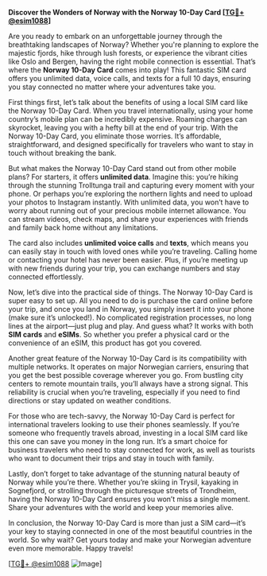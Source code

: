 **Discover the Wonders of Norway with the Norway 10-Day Card [[TG💪+ @esim1088](https://t.me/s/esim1088)]**

Are you ready to embark on an unforgettable journey through the breathtaking landscapes of Norway? Whether you're planning to explore the majestic fjords, hike through lush forests, or experience the vibrant cities like Oslo and Bergen, having the right mobile connection is essential. That’s where the **Norway 10-Day Card** comes into play! This fantastic SIM card offers you unlimited data, voice calls, and texts for a full 10 days, ensuring you stay connected no matter where your adventures take you.

First things first, let’s talk about the benefits of using a local SIM card like the Norway 10-Day Card. When you travel internationally, using your home country’s mobile plan can be incredibly expensive. Roaming charges can skyrocket, leaving you with a hefty bill at the end of your trip. With the Norway 10-Day Card, you eliminate those worries. It’s affordable, straightforward, and designed specifically for travelers who want to stay in touch without breaking the bank.

But what makes the Norway 10-Day Card stand out from other mobile plans? For starters, it offers **unlimited data**. Imagine this: you’re hiking through the stunning Trolltunga trail and capturing every moment with your phone. Or perhaps you’re exploring the northern lights and need to upload your photos to Instagram instantly. With unlimited data, you won’t have to worry about running out of your precious mobile internet allowance. You can stream videos, check maps, and share your experiences with friends and family back home without any limitations.

The card also includes **unlimited voice calls** and **texts**, which means you can easily stay in touch with loved ones while you’re traveling. Calling home or contacting your hotel has never been easier. Plus, if you’re meeting up with new friends during your trip, you can exchange numbers and stay connected effortlessly.

Now, let’s dive into the practical side of things. The Norway 10-Day Card is super easy to set up. All you need to do is purchase the card online before your trip, and once you land in Norway, you simply insert it into your phone (make sure it’s unlocked!). No complicated registration processes, no long lines at the airport—just plug and play. And guess what? It works with both **SIM cards** and **eSIMs**. So whether you prefer a physical card or the convenience of an eSIM, this product has got you covered.

Another great feature of the Norway 10-Day Card is its compatibility with multiple networks. It operates on major Norwegian carriers, ensuring that you get the best possible coverage wherever you go. From bustling city centers to remote mountain trails, you’ll always have a strong signal. This reliability is crucial when you’re traveling, especially if you need to find directions or stay updated on weather conditions.

For those who are tech-savvy, the Norway 10-Day Card is perfect for international travelers looking to use their phones seamlessly. If you’re someone who frequently travels abroad, investing in a local SIM card like this one can save you money in the long run. It’s a smart choice for business travelers who need to stay connected for work, as well as tourists who want to document their trips and stay in touch with family.

Lastly, don’t forget to take advantage of the stunning natural beauty of Norway while you’re there. Whether you’re skiing in Trysil, kayaking in Sognefjord, or strolling through the picturesque streets of Trondheim, having the Norway 10-Day Card ensures you won’t miss a single moment. Share your adventures with the world and keep your memories alive.

In conclusion, the Norway 10-Day Card is more than just a SIM card—it’s your key to staying connected in one of the most beautiful countries in the world. So why wait? Get yours today and make your Norwegian adventure even more memorable. Happy travels!

[[TG💪+ @esim1088](https://t.me/s/esim1088) ![Image](https://i.postimg.cc/Y0z9fWf4/image.png)]